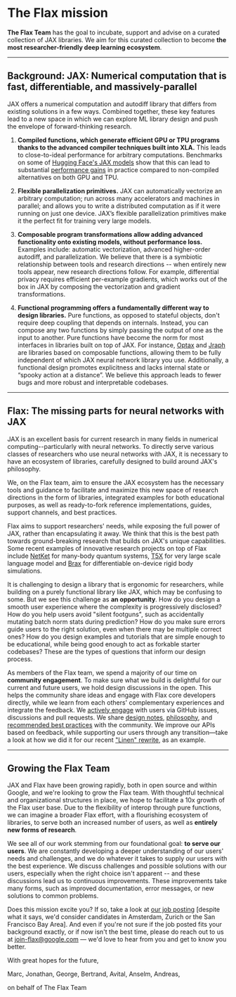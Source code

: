# The Flax mission

**The Flax Team** has the goal to incubate, support and advise on a curated collection of JAX libraries. We aim for this curated collection to become **the most researcher-friendly deep learning ecosystem**.

---

## Background: JAX: Numerical computation that is fast, differentiable, and massively-parallel

JAX offers a numerical computation and autodiff library that differs from existing solutions in a few ways. Combined together, these key features lead to a new space in which we can explore ML library design and push the envelope of forward-thinking research.

1. **Compiled functions, which generate efficient GPU or TPU programs thanks to the advanced compiler techniques built into XLA.** This leads to close-to-ideal performance for arbitrary computations. Benchmarks on some of [Hugging Face's JAX models](https://huggingface.co/transformers/#supported-frameworks) show that this can lead to substantial [performance gains](https://github.com/huggingface/transformers/tree/master/examples/flax/text-classification#runtime-evaluation) in practice compared to non-compiled alternatives on both GPU and TPU.

2. **Flexible parallelization primitives.** JAX can automatically vectorize an arbitrary computation; run across many accelerators and machines in parallel; and allows you to write a distributed computation as if it were running on just one device. JAX’s flexible parallelization primitives make it the perfect fit for training very large models.

3. **Composable program transformations allow adding advanced functionality onto existing models, without performance loss.** Examples include: automatic vectorization, advanced higher-order autodiff, and parallelization. We believe that there is a symbiotic relationship between tools and research directions -- when entirely new tools appear, new research directions follow. For example, differential privacy requires efficient per-example gradients, which works out of the box in JAX by composing the vectorization and gradient transformations.

4. **Functional programming offers a fundamentally different way to design libraries.** Pure functions, as opposed to stateful objects, don't require deep coupling that depends on internals. Instead, you can compose any two functions by simply passing the output of one as the input to another. Pure functions have become the norm for most interfaces in libraries built on top of JAX. For instance, [Optax](https://github.com/deepmind/optax) and [Jraph](https://github.com/deepmind/jraph) are libraries based on composable functions, allowing them to be fully independent of which JAX neural network library you use. Additionally, a functional design promotes explicitness and lacks internal state or “spooky action at a distance”. We believe this approach leads to fewer bugs and more robust and interpretable codebases.

---

## Flax: The missing parts for neural networks with JAX

JAX is an excellent basis for current research in many fields in numerical computing--particularly with neural networks. To directly serve various classes of researchers who use neural networks with JAX, it is necessary to have an ecosystem of libraries, carefully designed to build around JAX's philosophy.

We, on the Flax team, aim to ensure the JAX ecosystem has the necessary tools and guidance to facilitate and maximize this new space of research directions in the form of libraries, integrated examples for both educational purposes, as well as ready-to-fork reference implementations, guides, support channels, and best practices.

Flax aims to support researchers' needs, while exposing the full power of JAX, rather than encapsulating it away. We think that this is the best path towards ground-breaking research that builds on JAX's unique capabilities. Some recent examples of innovative research projects on top of Flax include [NetKet](https://www.netket.org/) for many-body quantum systems, [T5X](https://github.com/google-research/t5x) for very large scale language model and [Brax](https://github.com/google/brax) for differentiable on-device rigid body simulations. 

It is challenging to design a library that is ergonomic for researchers, while building on a purely functional library like JAX, which may be confusing to some. But we see this challenge as **an opportunity**. How do you design a smooth user experience where the complexity is progressively disclosed? How do you help users avoid "silent footguns", such as accidentally mutating batch norm stats during prediction? How do you make sure errors guide users to the right solution, even when there may be multiple correct ones? How do you design examples and tutorials that are simple enough to be educational, while being good enough to act as forkable starter codebases? These are the types of questions that inform our design process.

As members of the Flax team, we spend a majority of our time on **community engagement**. To make sure what we build is delightful for our current and future users, we hold design discussions in the open. This helps the community share ideas and engage with Flax core developers directly, while we learn from each others' complementary experiences and integrate the feedback. We [actively engage](https://github.com/google/flax/pull/1011) with users via GitHub issues, discussions and pull requests. We share [design notes](https://flax.readthedocs.io/en/latest/design_notes/linen_design_principles.html), [philosophy](https://flax.readthedocs.io/en/latest/philosophy.html), and [recommended best practices](https://flax.readthedocs.io/en/latest/howtos.html) with the community. We improve our APIs based on feedback, while supporting our users through any transition—take a look at how we did it for our recent ["Linen" rewrite](https://github.com/google/flax/tree/main/flax/linen), as an example.

---

## Growing the Flax Team

JAX and Flax have been growing rapidly, both in open source and within Google, and we're looking to grow the Flax team. With thoughtful technical and organizational structures in place, we hope to facilitate a 10x growth of the Flax user base. Due to the flexibility of interop through pure functions, we can imagine a broader Flax effort, with a flourishing ecosystem of libraries, to serve both an increased number of users, as well as **entirely new forms of research**.

We see all of our work stemming from our foundational goal: **to serve our users**. We are constantly developing a deeper understanding of our users' needs and challenges, and we do whatever it takes to supply our users with the best experience. We discuss challenges and possible solutions with our users, especially when the right choice isn't apparent -- and these discussions lead us to continuous improvements. These improvements take many forms, such as improved documentation, error messages, or new solutions to common problems.

Does this mission excite you? If so, take a look at [our job posting](https://careers.google.com/jobs/results/116638751486026438-software-engineer-jax-and-flax-google-research/) [despite what it says, we'd consider candidates in Amsterdam, Zurich or the San Francisco Bay Area]. And even if you're not sure if the job posted fits your background exactly, or if now isn't the best time, please do reach out to us at [join-flax@google.com](mailto:join-flax@google.com)  — we'd love to hear from you and get to know you better.

With great hopes for the future,

Marc, Jonathan, George, Bertrand, Avital, Anselm, Andreas, 

on behalf of The Flax Team
